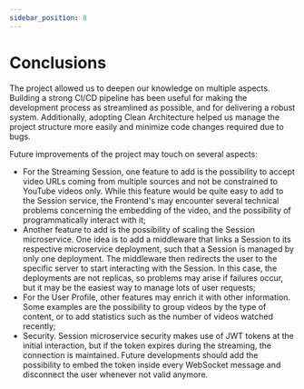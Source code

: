 ```yaml
---
sidebar_position: 8
---
```


# Conclusions

The project allowed us to deepen our knowledge on multiple aspects. Building a strong CI/CD pipeline has been useful for making the development process as streamlined as possible, and for delivering a robust system. Additionally, adopting Clean Architecture helped us manage the project structure more easily and minimize code changes required due to bugs.


Future improvements of the project may touch on several aspects:

- For the Streaming Session, one feature to add is the possibility to accept video URLs coming from multiple sources and not be constrained to YouTube videos only. While this feature would be quite easy to add to the Session service, the Frontend's may encounter several technical problems concerning the embedding of the video, and the possibility of programmatically interact with it;
- Another feature to add is the possibility of scaling the Session microservice. One idea is to add a middleware that links a Session to its respective microservice deployment, such that a Session is managed by only one deployment. The middleware then redirects the user to the specific server to start interacting with the Session.
 In this case, the deployments are not replicas, so problems may arise if failures occur, but it may be the easiest way to manage lots of user requests;
- For the User Profile, other features may enrich it with other information. Some examples are the possibility to group videos by the type of content, or to add statistics such as the number of videos watched recently;
- Security. Session microservice security makes use of JWT tokens at the initial interaction, but if the token expires during the streaming, the connection is maintained. Future developments should add the possibility to embed the token inside every WebSocket message and disconnect the user whenever not valid anymore.

